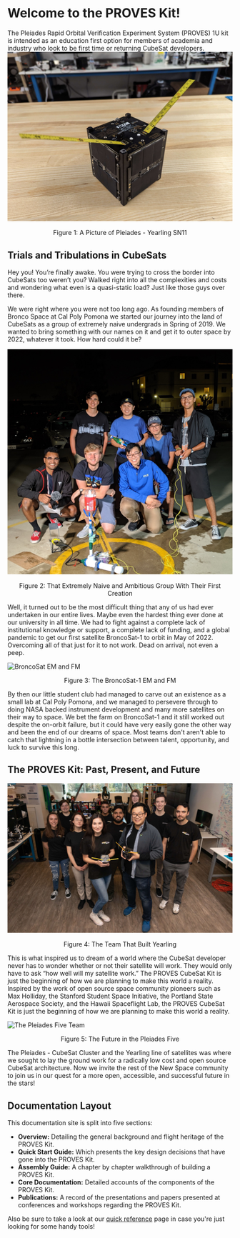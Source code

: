 # Welcome to the PROVES Kit!
The Pleiades Rapid Orbital Verification Experiment System (PROVES) 1U kit is intended as an education first option for members of academia and industry who look to be first time or returning CubeSat developers. 
![Picture of SN11](images/SN11.JPG)
<p align="center">Figure 1: A Picture of Pleiades - Yearling SN11</p>

## Trials and Tribulations in CubeSats
Hey you! You’re finally awake. You were trying to cross the border into CubeSats too weren’t you? Walked right into all the complexities and costs and wondering what even is a quasi-static load? Just like those guys over there.

We were right where you were not too long ago. As founding members of Bronco Space at Cal Poly Pomona we started our journey into the land of CubeSats as a group of extremely naive undergrads in Spring of 2019. We wanted to bring something with our names on it and get it to outer space by 2022, whatever it took. How hard could it be? 

![The First Ever Bronco Space Team](images/OG_Team.JPG)
<p align="center">Figure 2: That Extremely Naive and Ambitious Group With Their First Creation</p>

Well, it turned out to be the most difficult thing that any of us had ever undertaken in our entire lives. Maybe even the hardest thing ever done at our university in all time. We had to fight against a complete lack of institutional knowledge or support, a complete lack of funding, and a global pandemic to get our first satellite BroncoSat-1 to orbit in May of 2022. Overcoming all of that just for it to not work. Dead on arrival, not even a peep. 

![BroncoSat EM and FM](images/BroncoSat_EM_FM.png)
<p align="center">Figure 3: The BroncoSat-1 EM and FM</p>

By then our little student club had managed to carve out an existence as a small lab at Cal Poly Pomona, and we managed to persevere through to doing NASA backed instrument development and many more satellites on their way to space. We bet the farm on BroncoSat-1 and it still worked out despite the on-orbit failure, but it could have very easily gone the other way and been the end of our dreams of space. Most teams don't aren't able to catch that lightning in a bottle intersection between talent, opportunity, and luck to survive this long. 

## The PROVES Kit: Past, Present, and Future
![The Yearling Team](images/Proves_Team.JPG)
<p align="center">Figure 4: The Team That Built Yearling</p>

This is what inspired us to dream of a world where the CubeSat developer never has to wonder whether or not their satellite will work. They would only have to ask “how well will my satellite work.” The PROVES CubeSat Kit is just the beginning of how we are planning to make this world a reality. Inspired by the work of open source space community pioneers such as Max Holliday, the Stanford Student Space Initiative, the Portland State Aerospace Society, and the Hawaii Spaceflight Lab, the PROVES CubeSat Kit is just the beginning of how we are planning to make this world a reality.

![The Pleiades Five Team](images/Pleiades_Five_Team_Photo.png)
<p align="center">Figure 5: The Future in the Pleiades Five</p>

The Pleiades - CubeSat Cluster and the Yearling line of satellites was where we sought to lay the ground work for a radically low cost and open source CubeSat architecture. Now we invite the rest of the New Space community to join us in our quest for a more open, accessible, and successful future in the stars! 

## Documentation Layout
This documentation site is split into five sections: 

- **Overview:** Detailing the general background and flight heritage of the PROVES Kit.
- **Quick Start Guide:** Which presents the key design decisions that have gone into the PROVES Kit.
- **Assembly Guide:** A chapter by chapter walkthrough of building a PROVES Kit. 
- **Core Documentation:** Detailed accounts of the components of the PROVES Kit. 
- **Publications:** A record of the presentations and papers presented at conferences and workshops regarding the PROVES Kit. 

Also be sure to take a look at our [quick reference](https://docs.proveskit.space/en/latest/core_documentation/quick_reference/) page in case you're just looking for some handy tools! 